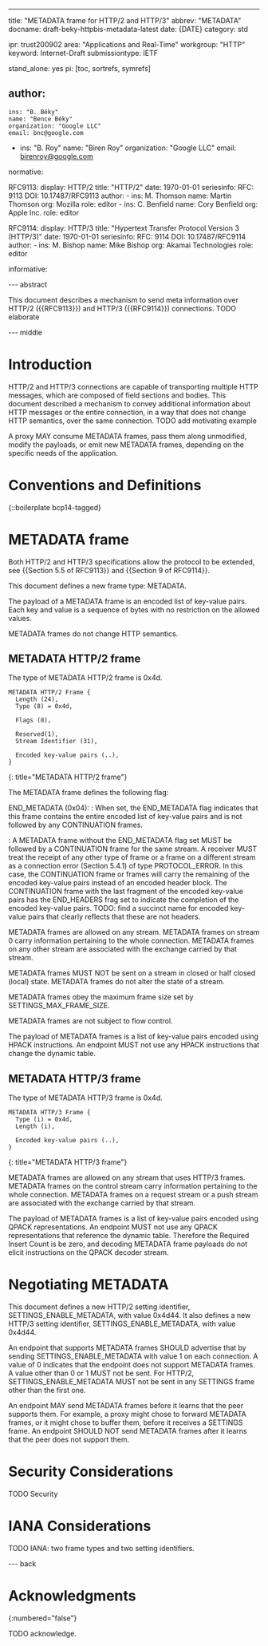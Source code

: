 ---
title: "METADATA frame for HTTP/2 and HTTP/3"
abbrev: "METADATA"
docname: draft-beky-httpbis-metadata-latest
date: {DATE}
category: std

ipr: trust200902
area: "Applications and Real-Time"
workgroup: "HTTP"
keyword: Internet-Draft
submissiontype: IETF

stand_alone: yes
pi: [toc, sortrefs, symrefs]

author:
 -
    ins: "B. Béky"
    name: "Bence Béky"
    organization: "Google LLC"
    email: bnc@google.com

 -
    ins: "B. Roy"
    name: "Biren Roy"
    organization: "Google LLC"
    email: birenroy@google.com

normative:

  RFC9113:
    display: HTTP/2
    title: "HTTP/2"
    date: 1970-01-01
    seriesinfo:
      RFC: 9113
      DOI: 10.17487/RFC9113
    author:
      -
          ins: M. Thomson
          name: Martin Thomson
          org: Mozilla
          role: editor
      -
          ins: C. Benfield
          name: Cory Benfield
          org: Apple Inc.
          role: editor

  RFC9114:
    display: HTTP/3
    title: "Hypertext Transfer Protocol Version 3 (HTTP/3)"
    date: 1970-01-01
    seriesinfo:
      RFC: 9114
      DOI: 10.17487/RFC9114
    author:
      -
          ins: M. Bishop
          name: Mike Bishop
          org: Akamai Technologies
          role: editor

informative:


--- abstract

This document describes a mechanism to send meta information over HTTP/2
({{RFC9113}}) and HTTP/3 ({{RFC9114}}) connections.  TODO elaborate


--- middle

# Introduction

HTTP/2 and HTTP/3 connections are capable of transporting multiple HTTP
messages, which are composed of field sections and bodies.  This document
described a mechanism to convey additional information about HTTP messages or
the entire connection, in a way that does not change HTTP semantics, over the
same connection.  TODO add motivating example

A proxy MAY consume METADATA frames, pass them along unmodified, modify the
payloads, or emit new METADATA frames, depending on the specific needs of the
application.

# Conventions and Definitions

{::boilerplate bcp14-tagged}


# METADATA frame

Both HTTP/2 and HTTP/3 specifications allow the protocol to be extended, see
{{Section 5.5 of RFC9113}} and {{Section 9 of RFC9114}}.

This document defines a new frame type: METADATA.

The payload of a METADATA frame is an encoded list of key-value pairs.  Each key
and value is a sequence of bytes with no restriction on the allowed values.

METADATA frames do not change HTTP semantics.

## METADATA HTTP/2 frame

The type of METADATA HTTP/2 frame is 0x4d.

~~~~~~~~~~ ascii-art
METADATA HTTP/2 Frame {
  Length (24),
  Type (8) = 0x4d,

  Flags (8),

  Reserved(1),
  Stream Identifier (31),

  Encoded key-value pairs (..),
}
~~~~~~~~~~
{: title="METADATA HTTP/2 frame"}

The METADATA frame defines the following flag:

END_METADATA (0x04):
  : When set, the END_METADATA flag indicates that this frame contains the
  entire encoded list of key-value pairs and is not followed by any CONTINUATION
  frames.

  : A METADATA frame without the END_METADATA flag set MUST be followed by a
  CONTINUATION frame for the same stream. A receiver MUST treat the receipt of
  any other type of frame or a frame on a different stream as a connection error
  (Section 5.4.1) of type PROTOCOL_ERROR.  In this case, the CONTINUATION frame
  or frames will carry the remaining of the encoded key-value pairs instead of
  an encoded header block.  The CONTINUATION frame with the last fragment of the
  encoded key-value pairs has the END_HEADERS frag set to indicate the
  completion of the encoded key-value pairs.  TODO: find a succinct name for
  encoded key-value pairs that clearly reflects that these are not headers.

METADATA frames are allowed on any stream.  METADATA frames on stream 0 carry
information pertaining to the whole connection.  METADATA frames on any other
stream are associated with the exchange carried by that stream.

METADATA frames MUST NOT be sent on a stream in closed or half closed (local)
state.  METADATA frames do not alter the state of a stream.

METADATA frames obey the maximum frame size set by SETTINGS_MAX_FRAME_SIZE.

METADATA frames are not subject to flow control.

The payload of METADATA frames is a list of key-value pairs encoded using HPACK
instructions.  An endpoint MUST not use any HPACK instructions that change the
dynamic table.

## METADATA HTTP/3 frame

The type of METADATA HTTP/3 frame is 0x4d.

~~~~~~~~~~ ascii-art
METADATA HTTP/3 Frame {
  Type (i) = 0x4d,
  Length (i),

  Encoded key-value pairs (..),
}
~~~~~~~~~~
{: title="METADATA HTTP/3 frame"}

METADATA frames are allowed on any stream that uses HTTP/3 frames.  METADATA
frames on the control stream carry information pertaining to the whole
connection.  METADATA frames on a request stream or a push stream are associated
with the exchange carried by that stream.

The payload of METADATA frames is a list of key-value pairs encoded using QPACK
representations.  An endpoint MUST not use any QPACK representations that
reference the dynamic table.  Therefore the Required Insert Count is be zero,
and decoding METADATA frame payloads do not elicit instructions on the QPACK decoder
stream.

# Negotiating METADATA

This document defines a new HTTP/2 setting identifier, SETTINGS_ENABLE_METADATA,
with value 0x4d44.  It also defines a new HTTP/3 setting identifier,
SETTINGS_ENABLE_METADATA, with value 0x4d44.

An endpoint that supports METADATA frames SHOULD advertise that by sending
SETTINGS_ENABLE_METADATA with value 1 on each connection.  A value of 0
indicates that the endpoint does not support METADATA frames.  A value other
than 0 or 1 MUST not be sent.  For HTTP/2, SETTINGS_ENABLE_METADATA MUST not be
sent in any SETTINGS frame other than the first one.

An endpoint MAY send METADATA frames before it learns that the peer supports
them.  For example, a proxy might chose to forward METADATA frames, or it might
chose to buffer them, before it receives a SETTINGS frame.  An endpoint SHOULD
NOT send METADATA frames after it learns that the peer does not support them.

# Security Considerations

TODO Security


# IANA Considerations

TODO IANA: two frame types and two setting identifiers.


--- back

# Acknowledgments
{:numbered="false"}

TODO acknowledge.

